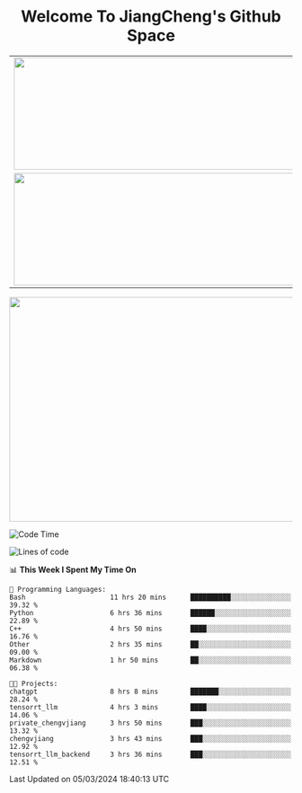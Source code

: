 <h1 align="center">Welcome To JiangCheng's Github Space</h1>

<table align="center" frame="void" rules="none" >
  <tr>
    <td>
      <div align="center"> <img height="200px" width="500px"  src="https://github-readme-stats.vercel.app/api?username=thisjiang&hide_title=true&hide_border=true&layout=compact&show_icons=trueline_height=21&text_color=000&icon_color=000&bg_color=0,ea6161,ffc64d,fffc4d,52fa5a&theme=graywhite" /> </div>
    </td>
    <td>
      <div align="center"> <img height="200px" width="500px" src="https://github-readme-stats.vercel.app/api/top-langs/?username=thisjiang&hide_title=true&hide_border=true&layout=compact&langs_count=6&text_color=000&icon_color=fff&bg_color=0,52fa5a,4dfcff,c64dff&theme=graywhite" /> </div>
    </td>
  </tr>
  <tr>
    <td>
      <div align="center"> <img height="200px" width="500px" src="https://github-readme-streak-stats.herokuapp.com/?user=thisjiang&hide_title=true&hide_border=true&layout=compact&langs_count=6" /> </div>
    </td>
    <td>
      <div align="center"> 
      <a href="https://github.com/" target="_blank"><img style="margin: 10px" src="https://profilinator.rishav.dev/skills-assets/git-scm-icon.svg" alt="Git" height="50" /></a>  
      <a href="https://www.linux.org/" target="_blank"><img style="margin: 10px" src="https://profilinator.rishav.dev/skills-assets/linux-original.svg" alt="Linux" height="50" /></a>  
      <a href="https://www.gnu.org/software/bash/" target="_blank"><img style="margin: 10px" src="https://profilinator.rishav.dev/skills-assets/gnu_bash-icon.svg" alt="Bash" height="50" /></a>  
      </div>
    </td>
  </tr>
</table>

<div align="center"> <img height="400px" width="1000px" src="https://github-readme-activity-graph.cyclic.app/graph?username=thisjiang&theme=react&hide_title=true&hide_border=true&layout=compact&langs_count=6" /> </div></td>

<!--START_SECTION:waka-->
![Code Time](http://img.shields.io/badge/Code%20Time-921%20hrs%2039%20mins-blue)

![Lines of code](https://img.shields.io/badge/From%20Hello%20World%20I%27ve%20Written-534.2%20thousand%20lines%20of%20code-blue)

📊 **This Week I Spent My Time On** 

```text
💬 Programming Languages: 
Bash                     11 hrs 20 mins      ██████████░░░░░░░░░░░░░░░   39.32 % 
Python                   6 hrs 36 mins       ██████░░░░░░░░░░░░░░░░░░░   22.89 % 
C++                      4 hrs 50 mins       ████░░░░░░░░░░░░░░░░░░░░░   16.76 % 
Other                    2 hrs 35 mins       ██░░░░░░░░░░░░░░░░░░░░░░░   09.00 % 
Markdown                 1 hr 50 mins        ██░░░░░░░░░░░░░░░░░░░░░░░   06.38 % 

🐱‍💻 Projects: 
chatgpt                  8 hrs 8 mins        ███████░░░░░░░░░░░░░░░░░░   28.24 % 
tensorrt_llm             4 hrs 3 mins        ████░░░░░░░░░░░░░░░░░░░░░   14.06 % 
private_chengvjiang      3 hrs 50 mins       ███░░░░░░░░░░░░░░░░░░░░░░   13.32 % 
chengvjiang              3 hrs 43 mins       ███░░░░░░░░░░░░░░░░░░░░░░   12.92 % 
tensorrt_llm_backend     3 hrs 36 mins       ███░░░░░░░░░░░░░░░░░░░░░░   12.51 % 
```


 Last Updated on 05/03/2024 18:40:13 UTC
<!--END_SECTION:waka-->
